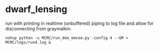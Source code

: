 # dwarf_lensing

run with printing in realtime (unbuffered) piping to log file and allow for disconnecting from graymalkin:

`nohup python -u MCMC/run_dee_emcee.py -config 4 --GM > MCMC/logs/run4.log &`
